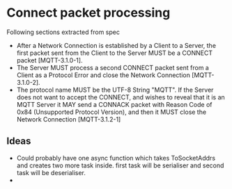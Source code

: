 # Connect packet processing

Following sections extracted from spec

- After a Network Connection is established by a Client to a Server, the first packet sent from the Client to the Server MUST be a CONNECT packet [MQTT-3.1.0-1].
- The Server MUST process a second CONNECT packet sent from a Client as a Protocol Error and close the Network Connection [MQTT-3.1.0-2].
- The protocol name MUST be the UTF-8 String "MQTT". If the Server does not want to accept the CONNECT, and wishes to reveal that it is an MQTT Server it MAY send a CONNACK packet with Reason Code of 0x84 (Unsupported Protocol Version), and then it MUST close the Network Connection [MQTT-3.1.2-1]


## Ideas

- Could probably have one async function which takes ToSocketAddrs and creates two more task inside. first task will be 
serialiser and second task will be deserialiser.
- 
